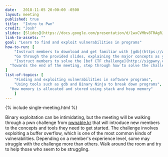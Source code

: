 ```yaml
---
date:   2018-11-05 20:00:00 -0500
layout: meeting
published: true
title:  "Intro to Pwn"
credit: "Josh"
slides: [Slides](https://docs.google.com/presentation/d/1wxCVMbv8TRAgRJKmNtZ6WwpgiQDoZ6MyUDfbSxvw6rE/edit#slide=id.g42d8f497e0_16_0)
link-to-assets: ""
goal: "Learn to find and exploit vulnerabilities in programs"
how-to-run: [
	"Instruct members to download and get familiar with [gdb](https://www.gnu.org/software/gdb/) and [Binary Ninja](https://binary.ninja/). [Pwntools](https://github.com/Gallopsled/pwntools) is also recommended",
	"Go through the provided slides, explaining the major concepts as you go",
	"Instruct members to solve the [bof CTF challenge](http://sigpwny.com/challenges#bof)",
  "Towards the end of the meeting, step through how to solve the challenge"
]
list-of-topics: [
	"Finding and exploiting vulnerabilities in software programs",
	"Using tools such as gdb and Binary Ninja to break down programs",
  "How memory is allocated and stored using stack and heap memory"
	]
---
```

{% include single-meeting.html  %}

Binary exploitation can be intimidating, but the meeting will be walking through a pwn challenge from [pwnable.kr](http://pwnable.kr/play.php) that will introduce new members to the concepts and tools they need to get started. The challenge involves exploiting a buffer overflow, which is one of the most common kinds of vulnerabilities. Depending on a member's experience level, some may struggle with the challenge more than others. Walk around the room and try to help those who seem to be struggling.
